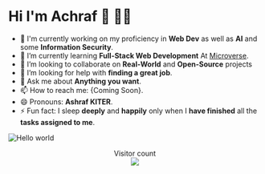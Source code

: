 # Hi I'm Achraf 👋 👨‍💻


- 🔭 I'm currently working on my proficiency in **Web Dev** as well as **AI** and some **Information Security**.
- 🌱 I’m currently learning **Full-Stack Web Development** At [Microverse](https://www.microverse.org/).
- 👯 I’m looking to collaborate on **Real-World** and **Open-Source** projects 
- 🤔 I’m looking for help with **finding a great job**.
- 💬 Ask me about **Anything you want**.
- 📫 How to reach me: {Coming Soon}.
- 😄 Pronouns: **Ashraf KITER**.
- ⚡ Fun fact: I sleep **deeply** and **happily** only when I **have finished** all the **tasks assigned to me**.

<img src="https://github.com/khitermedachraf/khitermedachraf/blob/main/ressources/banner.png" alt="Hello world">

<p align="center"> 
  Visitor count<br>
  <img src="https://profile-counter.glitch.me/khitermedachraf/count.svg" />
</p>
<!--
**khitermedachraf/khitermedachraf** is a ✨ _special_ ✨ repository because its `README.md` (this file) appears on your GitHub profile.

Here are some ideas to get you started:
-->



